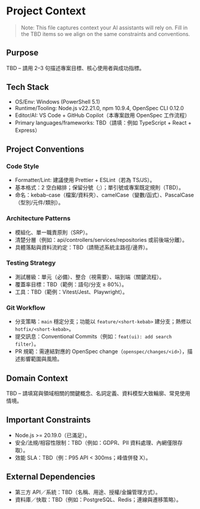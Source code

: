# Project Context

> Note: This file captures context your AI assistants will rely on. Fill in the TBD items so we align on the same constraints and conventions.

## Purpose
TBD – 請用 2–3 句描述專案目標、核心使用者與成功指標。

## Tech Stack
- OS/Env: Windows (PowerShell 5.1)
- Runtime/Tooling: Node.js v22.21.0, npm 10.9.4, OpenSpec CLI 0.12.0
- Editor/AI: VS Code + GitHub Copilot（本專案啟用 OpenSpec 工作流程）
- Primary languages/frameworks: TBD（請填：例如 TypeScript + React + Express）

## Project Conventions

### Code Style
- Formatter/Lint: 建議使用 Prettier + ESLint（若為 TS/JS）。
- 基本格式：2 空白縮排；保留分號（;）；單引號或專案既定規則（TBD）。
- 命名：kebab-case（檔案/資料夾）、camelCase（變數/函式）、PascalCase（型別/元件/類別）。

### Architecture Patterns
- 模組化、單一職責原則（SRP）。
- 清楚分層（例如：api/controllers/services/repositories 或前後端分離）。
- 具體落點與資料流約定：TBD（請簡述系統主路徑/邊界）。

### Testing Strategy
- 測試層級：單元（必備）、整合（視需要）、端到端（關鍵流程）。
- 覆蓋率目標：TBD（範例：語句/分支 ≥ 80%）。
- 工具：TBD（範例：Vitest/Jest、Playwright）。

### Git Workflow
- 分支策略：`main` 穩定分支；功能以 `feature/<short-kebab>` 建分支；熱修以 `hotfix/<short-kebab>`。
- 提交訊息：Conventional Commits（例如：`feat(ui): add search filter`）。
- PR 規範：需連結對應的 OpenSpec change（`openspec/changes/<id>`），描述影響範圍與風險。

## Domain Context
TBD – 請填寫與領域相關的關鍵概念、名詞定義、資料模型大致輪廓、常見使用情境。

## Important Constraints
- Node.js >= 20.19.0（已滿足）。
- 安全/法規/相容性限制：TBD（例如：GDPR、PII 資料處理、內網僅限存取）。
- 效能 SLA：TBD（例：P95 API < 300ms；峰值併發 X）。

## External Dependencies
- 第三方 API／系統：TBD（名稱、用途、授權/金鑰管理方式）。
- 資料庫／快取：TBD（例如：PostgreSQL、Redis；連線與遷移策略）。

